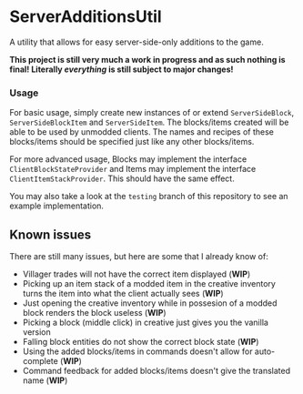 # ServerAdditionsUtil
A utility that allows for easy server-side-only additions to the game.

**This project is still very much a work in progress and as such nothing is final! Literally *everything* is still subject to major changes!**

### Usage
For basic usage, simply create new instances of or extend `ServerSideBlock`, `ServerSideBlockItem` and `ServerSideItem`. The blocks/items created will be able to be used by unmodded clients. The names and recipes of these blocks/items should be specified just like any other blocks/items.

For more advanced usage, Blocks may implement the interface `ClientBlockStateProvider` and Items may implement the interface `ClientItemStackProvider`. This should have the same effect.

You may also take a look at the `testing` branch of this repository to see an example implementation.

## Known issues
There are still many issues, but here are some that I already know of:
* Villager trades will not have the correct item displayed (**WIP**)
* Picking up an item stack of a modded item in the creative inventory turns the item into what the client actually sees (**WIP**)
* Just opening the creative inventory while in possesion of a modded block renders the block useless (**WIP**)
* Picking a block (middle click) in creative just gives you the vanilla version
* Falling block entities do not show the correct block state (**WIP**)
* Using the added blocks/items in commands doesn't allow for auto-complete (**WIP**)
* Command feedback for added blocks/items doesn't give the translated name (**WIP**)